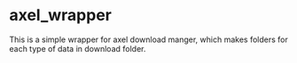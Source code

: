 # axel_wrapper
This is a simple wrapper for axel download manger, which makes folders for each type of data in download folder.
